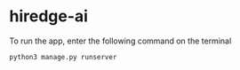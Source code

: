# hiredge-ai

To run the app, enter the following command on the terminal

```sh
python3 manage.py runserver
```
